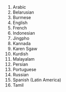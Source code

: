 1. Arabic
2. Belarusian
3. Burmese
4. English
5. French
6. Indonesian
7. Jingpho
8. Kannada
9. Karen Sgaw
10. Kurdish
11. Malayalam
12. Persian
13. Portuguese
14. Russian
15. Spanish (Latin America)
16. Tamil